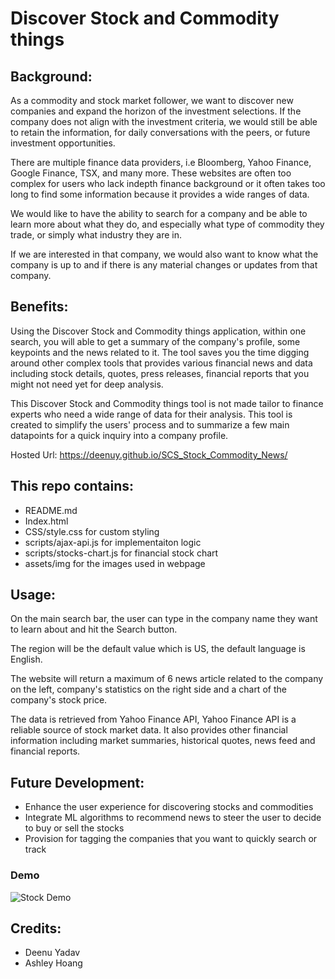 
# Discover Stock and Commodity things

## Background: 
As a commodity and stock market follower, we want to discover new companies and expand the horizon of the investment selections. If the company does not align with the investment criteria, we would still be able to retain the information, for daily conversations with the peers, or future investment opportunities. 

There are multiple finance data providers, i.e Bloomberg, Yahoo Finance, Google Finance, TSX, and many more. These websites are often too complex for users who lack indepth finance background or it often takes too long to find some information because it provides a wide ranges of data. 

We would like to have the ability to search for a company and be able to learn more about what they do, and especially what type of commodity they trade, or simply what industry they are in.

If we are interested in that company, we would also want to know what the company is up to and if there is any material changes or updates from that company. 

## Benefits: 
Using the Discover Stock and Commodity things application, within one search, you will able to get a summary of the company's profile, some keypoints and the news related to it. The tool saves you the time digging around other complex tools that provides various financial news and data including stock details, quotes, press releases, financial reports that you might not need yet for deep analysis. 

This Discover Stock and Commodity things tool is not made tailor to finance experts who need a wide range of data for their analysis. This tool is created to simplify the users' process and to summarize a few main datapoints for a quick inquiry into a company profile. 

Hosted Url: https://deenuy.github.io/SCS_Stock_Commodity_News/

## This repo contains:
* README.md 
* Index.html
* CSS/style.css for custom styling
* scripts/ajax-api.js for implementaiton logic
* scripts/stocks-chart.js for financial stock chart
* assets/img for the images used in webpage

## Usage:
On the main search bar, the user can type in the company name they want to learn about and hit the Search button. 

The region will be the default value which is US, the default language is English. 

The website will return a maximum of 6 news article related to the company on the left, company's statistics on the right side and a chart of the company's stock price. 

The data is retrieved from Yahoo Finance API, Yahoo Finance API is a reliable source of stock market data. It also provides other financial information including market summaries, historical quotes, news feed and financial reports. 

## Future Development:
- Enhance the user experience for discovering stocks and commodities
- Integrate ML algorithms to recommend news to steer the user to decide to buy or sell the stocks
- Provision for tagging the companies that you want to quickly search or track

### Demo

![Stock Demo](assets/img/demo.gif)

## Credits:
* Deenu Yadav
* Ashley Hoang
